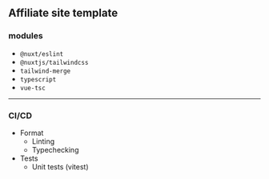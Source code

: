## Affiliate site template

### modules

- `@nuxt/eslint`
- `@nuxtjs/tailwindcss`
- `tailwind-merge`
- `typescript`
- `vue-tsc`

---

### CI/CD

- Format
  - Linting
  - Typechecking
- Tests
  - Unit tests (vitest)
